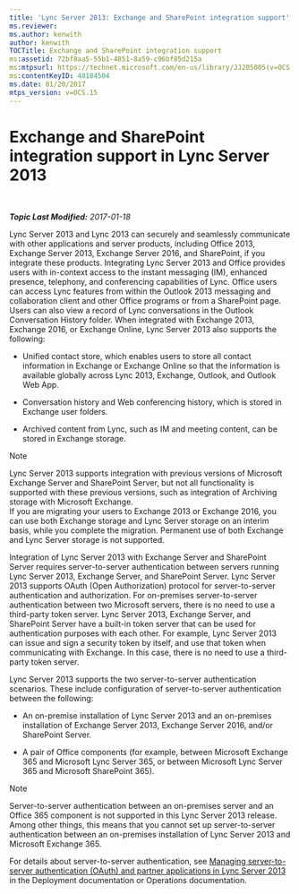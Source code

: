 ```yaml
---
title: 'Lync Server 2013: Exchange and SharePoint integration support'
ms.reviewer: 
ms.author: kenwith
author: kenwith
TOCTitle: Exchange and SharePoint integration support
ms:assetid: 72bf8aa5-55b1-4851-8a59-c96bf85d215a
ms:mtpsurl: https://technet.microsoft.com/en-us/library/JJ205005(v=OCS.15)
ms:contentKeyID: 48184504
ms.date: 01/20/2017
mtps_version: v=OCS.15
---
```


<div data-xmlns="http://www.w3.org/1999/xhtml">

<div class="topic" data-xmlns="http://www.w3.org/1999/xhtml" data-msxsl="urn:schemas-microsoft-com:xslt" data-cs="http://msdn.microsoft.com/en-us/">

<div data-asp="http://msdn2.microsoft.com/asp">

# Exchange and SharePoint integration support in Lync Server 2013

</div>

<div id="mainSection">

<div id="mainBody">

<span> </span>

_**Topic Last Modified:** 2017-01-18_

Lync Server 2013 and Lync 2013 can securely and seamlessly communicate with other applications and server products, including Office 2013, Exchange Server 2013, Exchange Server 2016, and SharePoint, if you integrate these products. Integrating Lync Server 2013 and Office provides users with in-context access to the instant messaging (IM), enhanced presence, telephony, and conferencing capabilities of Lync. Office users can access Lync features from within the Outlook 2013 messaging and collaboration client and other Office programs or from a SharePoint page. Users can also view a record of Lync conversations in the Outlook Conversation History folder. When integrated with Exchange 2013, Exchange 2016, or Exchange Online, Lync Server 2013 also supports the following:

  - Unified contact store, which enables users to store all contact information in Exchange or Exchange Online so that the information is available globally across Lync 2013, Exchange, Outlook, and Outlook Web App.

  - Conversation history and Web conferencing history, which is stored in Exchange user folders.

  - Archived content from Lync, such as IM and meeting content, can be stored in Exchange storage.

<div>


> [!NOTE]  
> Lync Server 2013 supports integration with previous versions of Microsoft Exchange Server and SharePoint Server, but not all functionality is supported with these previous versions, such as integration of Archiving storage with Microsoft Exchange.<BR>If you are migrating your users to Exchange 2013 or Exchange 2016, you can use both Exchange storage and Lync Server storage on an interim basis, while you complete the migration. Permanent use of both Exchange and Lync Server storage is not supported.



</div>

Integration of Lync Server 2013 with Exchange Server and SharePoint Server requires server-to-server authentication between servers running Lync Server 2013, Exchange Server, and SharePoint Server. Lync Server 2013 supports OAuth (Open Authorization) protocol for server-to-server authentication and authorization. For on-premises server-to-server authentication between two Microsoft servers, there is no need to use a third-party token server. Lync Server 2013, Exchange Server, and SharePoint Server have a built-in token server that can be used for authentication purposes with each other. For example, Lync Server 2013 can issue and sign a security token by itself, and use that token when communicating with Exchange. In this case, there is no need to use a third-party token server.

Lync Server 2013 supports the two server-to-server authentication scenarios. These include configuration of server-to-server authentication between the following:

  - An on-premise installation of Lync Server 2013 and an on-premises installation of Exchange Server 2013, Exchange Server 2016, and/or SharePoint Server.

  - A pair of Office components (for example, between Microsoft Exchange 365 and Microsoft Lync Server 365, or between Microsoft Lync Server 365 and Microsoft SharePoint 365).

<div>


> [!NOTE]  
> Server-to-server authentication between an on-premises server and an Office 365 component is not supported in this Lync Server 2013 release. Among other things, this means that you cannot set up server-to-server authentication between an on-premises installation of Lync Server 2013 and Microsoft Exchange 365.



</div>

For details about server-to-server authentication, see [Managing server-to-server authentication (OAuth) and partner applications in Lync Server 2013](lync-server-2013-managing-server-to-server-authentication-oauth-and-partner-applications.md) in the Deployment documentation or Operations documentation.

</div>

<span> </span>

</div>

</div>

</div>

